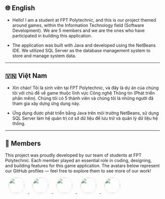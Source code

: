 ## 🌐 English

- Hello! I am a student at FPT Polytechnic, and this is our project themed around games, within the Information Technology field (Software Development). We are 5 members and we are the ones who have participated in building this application.

- The application was built with Java and developed using the NetBeans IDE. We utilized SQL Server as the database management system to store and manage system data.

---

## 🇻🇳 Việt Nam

- Xin chào! Tôi là sinh viên tại FPT Polytechnic, và đây là dự án của chúng tôi với chủ đề về game thuộc lĩnh vực Công nghệ Thông tin (Phát triển phần mềm). Chúng tôi có 5 thành viên và chúng tôi là những người đã tham gia xây dựng ứng dụng này.

- Ứng dụng được phát triển bằng Java trên môi trường NetBeans, sử dụng SQL Server làm hệ quản trị cơ sở dữ liệu để lưu trữ và quản lý dữ liệu hệ thống.

---

## 🌠 Members 

This project was proudly developed by our team of students at FPT Polytechnic. Each member played an essential role in coding, designing, and building features for this game application. The avatars below represent our GitHub profiles — feel free to explore them to see more of our work!
<p>
  <a href="https://github.com/jacksonks0104">
    <img src="https://avatars.githubusercontent.com/jacksonks0104" width="50" height="50" style="border-radius:50%; object-fit:cover; margin: 0 12px; box-shadow: 0 0 5px rgba(0,0,0,0.15);" />
  </a>
  <a href="https://github.com/Bill269">
    <img src="https://avatars.githubusercontent.com/Bill269" width="50" height="50" style="border-radius:50%; object-fit:cover; margin: 0 12px; box-shadow: 0 0 5px rgba(0,0,0,0.15);" />
  </a>
  <a href="https://github.com/hoengggg">
    <img src="https://avatars.githubusercontent.com/hoengggg" width="50" height="50" style="border-radius:50%; object-fit:cover; margin: 0 12px; box-shadow: 0 0 5px rgba(0,0,0,0.15);" />
  </a>
  <a href="https://github.com/HOLYSHITBOY-HANDSOME">
    <img src="https://avatars.githubusercontent.com/HOLYSHITBOY-HANDSOME" width="50" height="50" style="border-radius:50%; object-fit:cover; margin: 0 12px; box-shadow: 0 0 5px rgba(0,0,0,0.15);" />
  </a>
  <a href="https://github.com/thanhdat1234522">
    <img src="https://avatars.githubusercontent.com/thanhdat1234522" width="50" height="50" style="border-radius:50%; object-fit:cover; margin: 0 12px; box-shadow: 0 0 5px rgba(0,0,0,0.15);" />
  </a>
</p>
